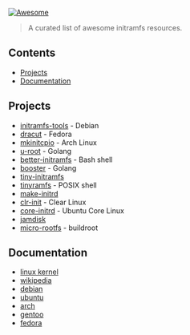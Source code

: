 [![Awesome](https://awesome.re/badge.svg)](https://awesome.re)

> A curated list of awesome initramfs resources.

## Contents

- [Projects](#projects)
- [Documentation](#documentation)

## Projects
* [initramfs-tools](https://salsa.debian.org/kernel-team/initramfs-tools) - Debian
* [dracut](https://github.com/dracutdevs/dracut) - Fedora
* [mkinitcpio](https://github.com/archlinux/mkinitcpio) - Arch Linux
* [u-root](https://github.com/u-root/u-root) - Golang
* [better-initramfs](https://github.com/slashbeast/better-initramfs) - Bash shell
* [booster](https://github.com/anatol/booster) - Golang
* [tiny-initramfs](https://github.com/chris-se/tiny-initramfs)
* [tinyramfs](https://github.com/illiliti/tinyramfs) - POSIX shell
* [make-initrd](https://github.com/osboot/make-initrd)
* [clr-init](https://github.com/clearlinux/clr-init) - Clear Linux
* [core-initrd](https://github.com/snapcore/core-initrd) - Ubuntu Core Linux
* [jamdisk](https://github.com/cbdevnet/jamdisk)
* [micro-rootfs](https://github.com/loicpoulain/micro-rootfs) - buildroot

## Documentation
* [linux kernel](https://www.kernel.org/doc/html/latest/filesystems/ramfs-rootfs-initramfs.html)
* [wikipedia](https://en.wikipedia.org/wiki/Initial_ramdisk)
* [debian](https://wiki.debian.org/initramfs)
* [ubuntu](https://wiki.ubuntu.com/Initramfs)
* [arch](https://wiki.archlinux.org/title/Arch_boot_process#initramfs)
* [gentoo](https://wiki.gentoo.org/wiki/Initramfs/Guide)
* [fedora](https://fedoraproject.org/wiki/Dracut)
